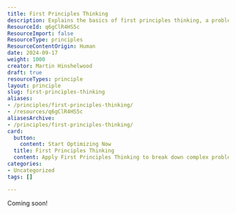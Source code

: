 ```yaml
---
title: First Principles Thinking
description: Explains the basics of first principles thinking, a problem-solving approach that breaks issues down to fundamental truths for clearer understanding and innovation.
ResourceId: q6gClR4HS5c
ResourceImport: false
ResourceType: principles
ResourceContentOrigin: Human
date: 2024-09-17
weight: 1000
creator: Martin Hinshelwood
draft: true
resourceTypes: principle
layout: principle
slug: first-principles-thinking
aliases:
- /principles/first-principles-thinking/
- /resources/q6gClR4HS5c
aliasesArchive:
- /principles/first-principles-thinking/
card:
  button:
    content: Start Optimizing Now
  title: First Principles Thinking
  content: Apply First Principles Thinking to break down complex problems and find innovative solutions by understanding the fundamental truths.
categories:
- Uncategorized
tags: []

---
```

Coming soon!
